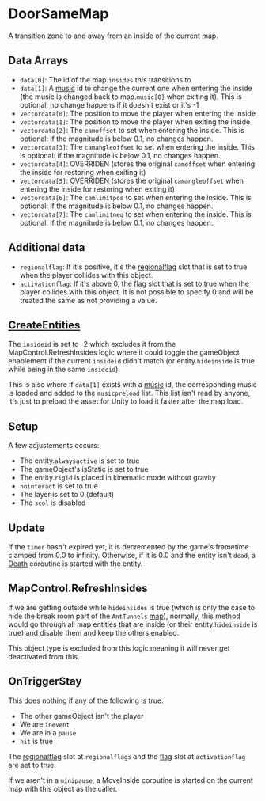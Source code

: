 # DoorSameMap
A transition zone to and away from an inside of the current map.

## Data Arrays
- `data[0]`: The id of the map.`insides` this transitions to
- `data[1]`: A [music](../../../Enums%20and%20IDs/Musics.md) id to change the current one when entering the inside (the music is changed back to map.`music[0]` when exiting it). This is optional, no change happens if it doesn't exist or it's -1
- `vectordata[0]`: The position to move the player when entering the inside
- `vectordata[1]`: The position to move the player when exiting the inside
- `vectordata[2]`: The `camoffset` to set when entering the inside. This is optional: if the magnitude is below 0.1, no changes happen.
- `vectordata[3]`: The `camangleoffset` to set when entering the inside. This is optional: if the magnitude is below 0.1, no changes happen.
- `vectordata[4]`: OVERRIDEN (stores the original `camoffset` when entering the inside for restoring when exiting it)
- `vectordata[5]`: OVERRIDEN (stores the original `camangleoffset` when entering the inside for restoring when exiting it)
- `vectordata[6]`: The `camlimitpos` to set when entering the inside. This is optional: if the magnitude is below 0.1, no changes happen.
- `vectordata[7]`: The `camlimitneg` to set when entering the inside. This is optional: if the magnitude is below 0.1, no changes happen.

## Additional data
- `regionalflag`: If it's positive, it's the [regionalflag](../../../Flags%20arrays/Regionalflags.md) slot that is set to true when the player collides with this object.
- `activationflag`: If it's above 0, the [flag](../../../Flags%20arrays/flags.md) slot that is set to true when the player collides with this object. It is not possible to specify 0 and will be treated the same as not providing a value.

## [CreateEntities](../../EntityControl/CreateEntities.md)
The `insideid` is set to -2 which excludes it from the MapControl.RefreshInsides logic where it could toggle the gameObject enablement if the current `insideid` didn't match (or entity.`hideinside` is true while being in the same `insideid`).

This is also where if `data[1]` exists with a [music](../../../Enums%20and%20IDs/Musics.md) id, the corresponding music is loaded and added to the `musicpreload` list. This list isn't read by anyone, it's just to preload the asset for Unity to load it faster after the map load.

## Setup
A few adjustements occurs:
- The entity.`alwaysactive` is set to true
- The gameObject's isStatic is set to true
- The entity.`rigid` is placed in kinematic mode without gravity
- `nointeract` is set to true
- The layer is set to 0 (default)
- The `scol` is disabled

## Update
If the `timer` hasn't expired yet, it is decremented by the game's frametime clamped from 0.0 to infinity. Otherwise, if it is 0.0 and the entity isn't `dead`, a [Death](../../EntityControl/Notable%20methods/Death.md) coroutine is started with the entity.

## MapControl.RefreshInsides
If we are getting outside while `hideinsides` is true (which is only the case to hide the break room part of the `AntTunnels` [map](../../../Enums%20and%20IDs/Maps.md)), normally, this method would go through all map entities that are inside (or their entity.`hideinside` is true) and disable them and keep the others enabled. 

This object type is excluded from this logic meaning it will never get deactivated from this.

## OnTriggerStay
This does nothing if any of the following is true:
- The other gameObject isn't the player
- We are `inevent`
- We are in a `pause`
- `hit` is true 

The [regionalflag](../../../Flags%20arrays/Regionalflags.md) slot at `regionalflags` and the [flag](../../../Flags%20arrays/flags.md) slot at `activationflag` are set to true.

If we aren't in a `minipause`, a MoveInside coroutine is started on the current map with this object as the caller.
